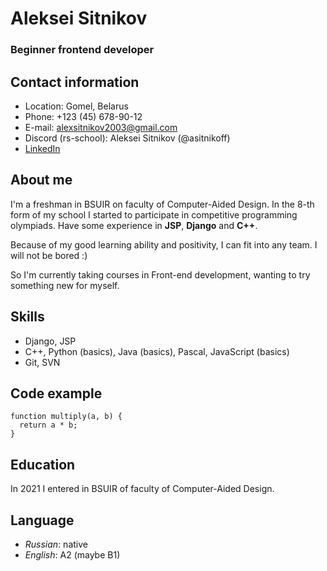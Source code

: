# Aleksei Sitnikov

### Beginner frontend developer

## Contact information

* Location: Gomel, Belarus
* Phone: +123 (45) 678-90-12
* E-mail: alexsitnikov2003@gmail.com
* Discord (rs-school): Aleksei Sitnikov (@asitnikoff)
* [LinkedIn](https://www.linkedin.com/in/aleksei-sitnikov-2b5638212/)

## About me

I'm a freshman in BSUIR on faculty of Computer-Aided Design. In the 8-th form of my school I started to participate in competitive programming olympiads. Have some experience in **JSP**, **Django** and **C++**.

Because of my good learning ability and positivity, I can fit into any team. I will not be bored :)

So I'm currently taking courses in Front-end development, wanting to try something new for myself.

## Skills

* Django, JSP
* C++, Python (basics), Java (basics), Pascal, JavaScript (basics)
* Git, SVN

## Code example

```
function multiply(a, b) {
  return a * b;
}
```

## Education
In 2021 I entered in BSUIR of faculty of Computer-Aided Design.

## Language

* *Russian*: native
* *English*: A2 (maybe B1)
